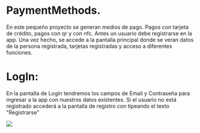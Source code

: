 # PaymentMethods.

En este pequeño proyecto se generan medios de pago. Pagos con tarjeta de crédito, pagos con qr y con nfc.
Antes un usuario debe registrarse en la app. Una vez hecho, se accede a la pantalla principal donde se veran datos de la persona registrada, tarjetas registradas y acceso a diferentes funciones.

# LogIn:

En la pantalla de Login tendremos los campos de Email y Contraseña para ingresar a la app con nuestros datos existentes.
Si el usuario no está registrado accederá a la pantalla de registro con tipeando el texto "Registrarse"

![](https://firebasestorage.googleapis.com/v0/b/redsocialtrabajos.appspot.com/o/images%2FScreenshot_1.png?alt=media&token=6e0af587-f077-43ba-afe0-7ee63bd3715a)
